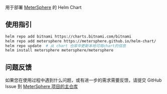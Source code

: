用于部署 [MeterSphere](https://github.com/metersphere/metersphere) 的 Helm Chart

## 使用指引

```bash
helm repo add bitnami https://charts.bitnami.com/bitnami
helm repo add metersphere https://metersphere.github.io/helm-chart/
helm repo update  # 从 chart 仓库中更新本地可用chart的信息
helm install metersphere metersphere/metersphere
```

## 问题反馈

如果您在使用过程中遇到什么问题，或有进一步的需求需要反馈，请提交 GitHub Issue 到 [MeterSphere 项目的主仓库](https://github.com/metersphere/metersphere/issues)
